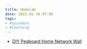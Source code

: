 ```yaml
---
title: Homelab
date: 2022-02-16 07:05
tags:
- #sysadmin
- #learning
---
```


* [DIY Pegboard Home Network Wall](https://lifehacker.com/diy-pegboard-home-network-wall-400093)
